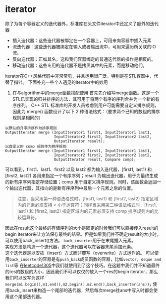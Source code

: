 # iterator

除了为每个容器定义的迭代器外，标准库在头文件iterator中还定义了额外的迭代器

- 插入迭代器：这些迭代器被绑定在一个容器上，可用来向容器中插入元素
- 流迭代器：这些迭代器被绑定在输入或者输出流中，可用来遍历所关联的IO流。
- 反向迭代器：正如其名，这和我们容器绑定的普通迭代器的操作是相反的。
- 移动迭代器：这些专用的迭代器不是拷贝其中的元素，而是移动他们。


iterator在C++风格代码中非常常见，并且运用很广泛，特别是在STL容器中，代替了指针。
下面补充一些个人遇见的iterator中的妙用

1. 在与algorithm中的merge函数搭配使用
	首先先介绍写merge函数。这是一个STL已实现的归并排序的方法，其可用于将两个有序的序列合并为一个新的有序序列。
	C++ STL 标准库的开发人员考虑到用户可能需要自定义排序规则，因此为 merge() 函数设计了以下 2 种语法格式：（要求两个已知的数组的排序规则是相同的）
	
```
以默认的升序排序作为排序规则
OutputIterator merge (InputIterator1 first1, InputIterator1 last1,
                      InputIterator2 first2, InputIterator2 last2,
                      OutputIterator result);
以自定义的 comp 规则作为排序规则
OutputIterator merge (InputIterator1 first1, InputIterator1 last1,
                      InputIterator2 first2, InputIterator2 last2,
                      OutputIterator result, Compare comp);
```

可以看到，first1、last1、first2 以及 last2 都为输入迭代器，[first1, last1) 和 [first2, last2) 各用来指定一个有序序列；result 为输出迭代器，用于为最终生成的新有序序列指定存储位置；comp 用于自定义排序规则。同时，该函数会返回一个输出迭代器，其指向的是新有序序列中最后一个元素之后的位置。

> 注意，当采用第一种语法格式时，[first1, last1) 和 [first2, last2) 指定区域内的元素必须支持 < 小于运算符；同样当采用第二种语法格式时，[first1, last1) 和 [first2, last2) 指定区域内的元素必须支持 comp 排序规则内的比较运算符。

因此在result这个最终的存储序列的大小是固定的时候我们可以直接传入result的begin iterator来让方法保存最终的结果。但是如果我们并不确定result的大小时，可以使用back_insert()方法。
`back_inserter`用于在末尾插入元素。  
实现方法是构造一个迭代器，这个迭代器可以在容器末尾添加元素。  
这个迭代器是以安插（insert）方式而非覆写（overwrite）方式运作的。
可以使用`back_inserter`的容器是有`push_back`成员函数的容器，比如`vector, deque and list`等
在[leetcode1305](https://leetcode.cn/problems/all-elements-in-two-binary-search-trees/)中我们就使用到了这个技巧。在这题中我们并不知道最终的res的数组的大小，因此我们不可以仅仅的放入一个res的begin iterator，那么我们可以改写为这样`merge(m1.begin(),m1.end(),m2.begin(),m2.end(),back_inserter(ans));` 使用back_insert来构造一个尾部的迭代器，然后每次merge往ans中写入时都会使用这个尾部迭代器。

